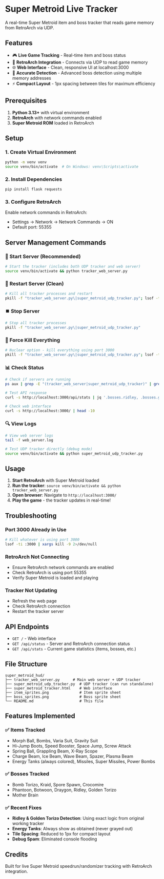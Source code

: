 # Super Metroid Live Tracker

A real-time Super Metroid item and boss tracker that reads game memory from RetroArch via UDP.

## Features

- 🎮 **Live Game Tracking** - Real-time item and boss status
- 🔧 **RetroArch Integration** - Connects via UDP to read game memory  
- 🌐 **Web Interface** - Clean, responsive UI at localhost:3000
- 🎯 **Accurate Detection** - Advanced boss detection using multiple memory addresses
- ⚡ **Compact Layout** - 1px spacing between tiles for maximum efficiency

## Prerequisites

1. **Python 3.13+** with virtual environment
2. **RetroArch** with network commands enabled
3. **Super Metroid ROM** loaded in RetroArch

## Setup

### 1. Create Virtual Environment
```bash
python -m venv venv
source venv/bin/activate  # On Windows: venv\Scripts\activate
```

### 2. Install Dependencies
```bash
pip install flask requests
```

### 3. Configure RetroArch
Enable network commands in RetroArch:
- Settings → Network → Network Commands → ON
- Default port: 55355

## Server Management Commands

### 🚀 Start Server (Recommended)
```bash
# Start the tracker (includes both UDP tracker and web server)
source venv/bin/activate && python tracker_web_server.py
```

### 🔄 Restart Server (Clean)
```bash
# Kill all tracker processes and restart
pkill -f "tracker_web_server.py\|super_metroid_udp_tracker.py"; lsof -ti :3000 | xargs kill -9 2>/dev/null; sleep 3 && source venv/bin/activate && python tracker_web_server.py > web_server.log 2>&1 &
```

### ⏹️ Stop Server
```bash
# Stop all tracker processes
pkill -f "tracker_web_server.py\|super_metroid_udp_tracker.py"
```

### 🧹 Force Kill Everything
```bash
# Nuclear option - kill everything using port 3000
pkill -f "tracker_web_server.py\|super_metroid_udp_tracker.py"; lsof -ti :3000 | xargs kill -9 2>/dev/null
```

### 📊 Check Status
```bash
# Check if servers are running
ps aux | grep -E "(tracker_web_server|super_metroid_udp_tracker)" | grep -v grep

# Test API response
curl -s http://localhost:3000/api/stats | jq '.bosses.ridley, .bosses.golden_torizo'

# Check web interface
curl -s http://localhost:3000/ | head -10
```

### 🔍 View Logs
```bash
# View web server logs
tail -f web_server.log

# Test UDP tracker directly (debug mode)
source venv/bin/activate && python super_metroid_udp_tracker.py
```

## Usage

1. **Start RetroArch** with Super Metroid loaded
2. **Run the tracker**: `source venv/bin/activate && python tracker_web_server.py`
3. **Open browser**: Navigate to `http://localhost:3000/`
4. **Play the game** - the tracker updates in real-time!

## Troubleshooting

### Port 3000 Already in Use
```bash
# Kill whatever is using port 3000
lsof -ti :3000 | xargs kill -9 2>/dev/null
```

### RetroArch Not Connecting
- Ensure RetroArch network commands are enabled
- Check RetroArch is using port 55355
- Verify Super Metroid is loaded and playing

### Tracker Not Updating
- Refresh the web page
- Check RetroArch connection
- Restart the tracker server

## API Endpoints

- `GET /` - Web interface
- `GET /api/status` - Server and RetroArch connection status
- `GET /api/stats` - Current game statistics (items, bosses, etc.)

## File Structure

```
super_metroid_hud/
├── tracker_web_server.py      # Main web server + UDP tracker
├── super_metroid_udp_tracker.py  # UDP tracker (can run standalone)
├── super_metroid_tracker.html    # Web interface
├── item_sprites.png              # Item sprite sheet
├── boss_sprites.png              # Boss sprite sheet
└── README.md                     # This file
```

## Features Implemented

### ✅ Items Tracked
- Morph Ball, Bombs, Varia Suit, Gravity Suit
- Hi-Jump Boots, Speed Booster, Space Jump, Screw Attack
- Spring Ball, Grappling Beam, X-Ray Scope
- Charge Beam, Ice Beam, Wave Beam, Spazer, Plasma Beam
- Energy Tanks (always colored), Missiles, Super Missiles, Power Bombs

### ✅ Bosses Tracked  
- Bomb Torizo, Kraid, Spore Spawn, Crocomire
- Phantoon, Botwoon, Draygon, Ridley, Golden Torizo
- Mother Brain

### ✅ Recent Fixes
- **Ridley & Golden Torizo Detection**: Using exact logic from original working tracker
- **Energy Tanks**: Always show as obtained (never grayed out)
- **Tile Spacing**: Reduced to 1px for compact layout
- **Debug Spam**: Eliminated console flooding

## Credits

Built for live Super Metroid speedrun/randomizer tracking with RetroArch integration. 